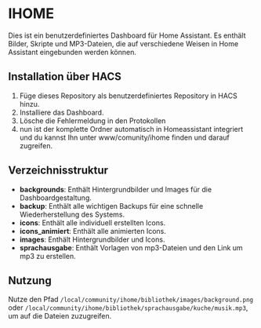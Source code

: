 # IHOME

Dies ist ein benutzerdefiniertes Dashboard für Home Assistant. Es enthält Bilder, Skripte und MP3-Dateien, die auf verschiedene Weisen in Home Assistant eingebunden werden können.

## Installation über HACS

1. Füge dieses Repository als benutzerdefiniertes Repository in HACS hinzu.
2. Installiere das Dashboard.
3. Lösche die Fehlermeldung in den Protokollen
4. nun ist der komplette Ordner automatisch in Homeassistant integriert und du kannst Ihn unter www/comunity/ihome finden und darauf zugreifen.

## Verzeichnisstruktur


- **backgrounds**: Enthält Hintergrundbilder und Images für die Dashboardgestaltung.
- **backup**: Enthält alle wichtigen Backups für eine schnelle Wiederherstellung des Systems.
- **icons**: Enthält alle individuell erstellten Icons.
- **icons_animiert**: Enthält alle animierten Icons.
- **images**: Enthält Hintergrundbilder und Icons.
- **sprachausgabe**: Enthält Vorlagen von mp3-Dateien und den Link um mp3 zu erstellen.

## Nutzung

Nutze den Pfad `/local/community/ihome/bibliothek/images/background.png` oder `/local/community/ihome/bibliothek/sprachausgabe/kuche/musik.mp3`, um auf die Dateien zuzugreifen.
